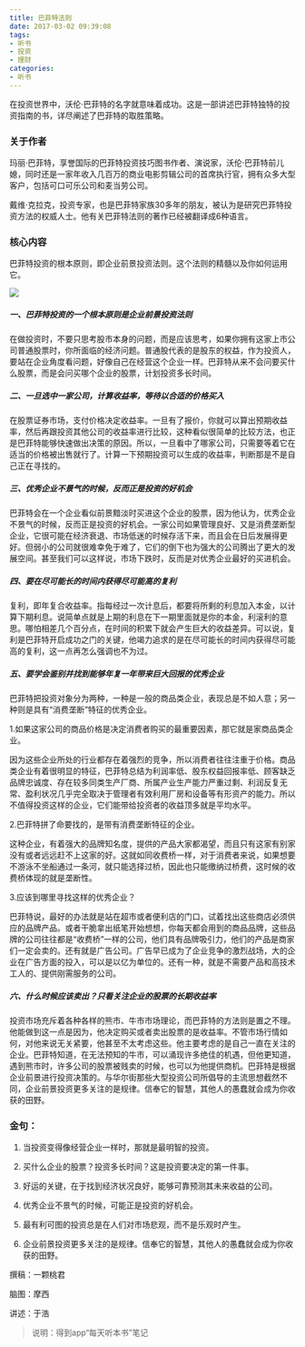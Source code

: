 ```yaml
---
title: 巴菲特法则
date: 2017-03-02 09:39:08
tags:
- 听书
- 投资
- 理财
categories:
- 听书
---
```


在投资世界中，沃伦·巴菲特的名字就意味着成功。这是一部讲述巴菲特独特的投资指南的书，详尽阐述了巴菲特的取胜策略。

<!-- more -->

### 关于作者

玛丽·巴菲特，享誉国际的巴菲特投资技巧图书作者、演说家，沃伦·巴菲特前儿媳，同时还是一家年收入几百万的商业电影剪辑公司的首席执行官，拥有众多大型客户，包括可口可乐公司和麦当劳公司。

戴维·克拉克，投资专家，也是巴菲特家族30多年的朋友，被认为是研究巴菲特投资方法的权威人士。他有关巴菲特法则的著作已经被翻译成6种语言。

### 核心内容

巴菲特投资的根本原则，即企业前景投资法则。这个法则的精髓以及你如何运用它。

![](/images/巴菲特法则.png)

##### 一、巴菲特投资的一个根本原则是企业前景投资法则

在做投资时，不要只思考股市本身的问题，而是应该思考，如果你拥有这家上市公司普通股票时，你所面临的经济问题。普通股代表的是股东的权益，作为投资人，要站在企业角度看问题，好像自己在经营这个企业一样。巴菲特从来不会问要买什么股票，而是会问买哪个企业的股票，计划投资多长时间。

##### 二、一旦选中一家公司，计算收益率，等待以合适的价格买入

在股票证券市场，支付价格决定收益率。一旦有了报价，你就可以算出预期收益率，然后再跟投资其他公司的收益率进行比较，这种看似很简单的比较方法，也正是巴菲特能够快速做出决策的原因。所以，一旦看中了哪家公司，只需要等着它在适当的价格被出售就行了。计算一下预期投资可以生成的收益率，判断那是不是自己正在寻找的。

##### 三、优秀企业不景气的时候，反而正是投资的好机会

巴菲特会在一个企业看似前景黯淡时买进这个企业的股票，因为他认为，优秀企业不景气的时候，反而正是投资的好机会。一家公司如果管理良好、又是消费垄断型企业，它很可能在经济衰退、市场低迷的时候存活下来，而且会在日后发展得更好。但弱小的公司就很难幸免于难了，它们的倒下也为强大的公司腾出了更大的发展空间。甚至我们可以这样说，市场下跌时，反而是对优秀企业最好的买进机会。

##### 四、要在尽可能长的时间内获得尽可能高的复利

复利，即年复合收益率。指每经过一次计息后，都要将所剩的利息加入本金，以计算下期利息。说简单点就是上期的利息在下一期里面就是你的本金，利滚利的意思。哪怕相差几个百分点，在时间的积累下就会产生巨大的收益差异。可以说，复利是巴菲特开启成功之门的关键，他竭力追求的是在尽可能长的时间内获得尽可能高的复利，这一点再怎么强调也不为过。

##### 五、要学会鉴别并找到能够年复一年带来巨大回报的优秀企业

巴菲特把投资对象分为两种，一种是一般的商品类企业，表现总是不如人意；另一种则是具有“消费垄断”特征的优秀企业。

1.如果这家公司的商品价格是决定消费者购买的最重要因素，那它就是家商品类企业。

因为这些企业所处的行业都存在着强烈的竞争，所以消费者往往注重于价格。商品类企业有着很明显的特征，巴菲特总结为利润率低、股东权益回报率低、顾客缺乏品牌忠诚度、存在较多同类生产厂商、所属产业生产能力严重过剩、利润反复无常、盈利状况几乎完全取决于管理者有效利用厂房和设备等有形资产的能力。所以不值得投资这样的企业，它们能带给投资者的收益顶多就是平均水平。

2.巴菲特拼了命要找的，是带有消费垄断特征的企业。

这种企业，有着强大的品牌知名度，提供的产品大家都渴望，而且只有这家有别家没有或者远远赶不上这家的好。这就如同收费桥一样，对于消费者来说，如果想要不游泳不坐船通过一条河，就只能选择过桥，因此也只能缴纳过桥费，这时候的收费桥体现的就是垄断性。

3.应该到哪里寻找这样的优秀企业？

巴菲特说，最好的办法就是站在超市或者便利店的门口，试着找出这些商店必须供应的品牌产品。或者干脆拿出纸笔开始想想，你每天都会用到的商品品牌，这些品牌的公司往往都是“收费桥”一样的公司，他们具有品牌吸引力，他们的产品是商家们一定会卖的。还有就是广告公司。广告早已成为了企业竞争的激烈战场，大的企业在广告方面的投入，可以是以亿为单位的。还有一种，就是不需要产品和高技术工人的、提供刚需服务的公司。

##### 六、什么时候应该卖出？只看关注企业的股票的长期收益率

投资市场充斥着各种各样的熊市、牛市市场理论，而巴菲特的方法则是置之不理。他能做到这一点是因为，他决定购买或者卖出股票的是收益率。不管市场行情如何，对他来说无关紧要，他甚至不太考虑这些。他主要考虑的是自己一直在关注的企业。巴菲特知道，在无法预知的牛市，可以涌现许多绝佳的机遇，但他更知道，遇到熊市时，许多公司的股票被贱卖的时候，也可以为他提供商机。巴菲特是根据企业前景进行投资决策的。与华尔街那些大型投资公司所倡导的主流思想截然不同，企业前景投资更多关注的是规律。信奉它的智慧，其他人的愚蠢就会成为你收获的田野。

### 金句：

1.  当投资变得像经营企业一样时，那就是最明智的投资。

2.  买什么企业的股票？投资多长时间？这是投资要决定的第一件事。

3.  好运的关键，在于找到经济状况良好，能够可靠预测其未来收益的公司。

4.  优秀企业不景气的时候，可能正是投资的好机会。

5.  最有利可图的投资总是在人们对市场悲观，而不是乐观时产生。

6.  企业前景投资更多关注的是规律。信奉它的智慧，其他人的愚蠢就会成为你收获的田野。

撰稿：一颗桃君

脑图：摩西

讲述：于浩

> 说明：得到app“每天听本书”笔记